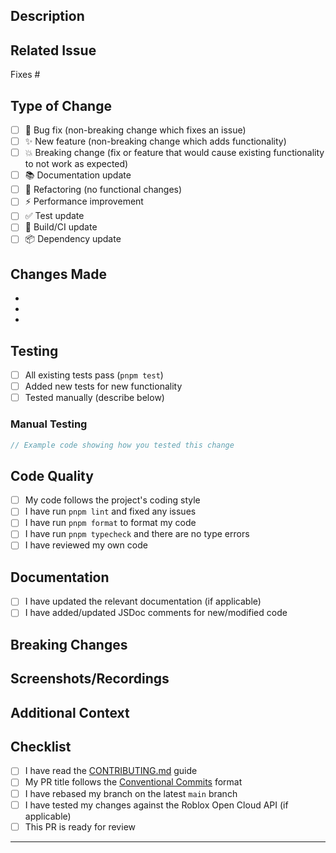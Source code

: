 ## Description

<!-- Provide a clear and concise description of your changes -->

## Related Issue

<!-- Link to the issue this PR addresses. Use "Fixes #123" or "Closes #123" to auto-close the issue when merged -->

Fixes #

## Type of Change

- [ ] 🐛 Bug fix (non-breaking change which fixes an issue)
- [ ] ✨ New feature (non-breaking change which adds functionality)
- [ ] 💥 Breaking change (fix or feature that would cause existing functionality to not work as expected)
- [ ] 📚 Documentation update
- [ ] 🔧 Refactoring (no functional changes)
- [ ] ⚡ Performance improvement
- [ ] ✅ Test update
- [ ] 🔨 Build/CI update
- [ ] 📦 Dependency update

## Changes Made

<!-- List the specific changes made in this PR -->

-
-
-

## Testing

<!-- Describe the tests you ran to verify your changes -->

- [ ] All existing tests pass (`pnpm test`)
- [ ] Added new tests for new functionality
- [ ] Tested manually (describe below)

### Manual Testing

<!-- If you tested manually, describe how -->

```typescript
// Example code showing how you tested this change
```

## Code Quality

<!-- Confirm you've followed the project's standards -->

- [ ] My code follows the project's coding style
- [ ] I have run `pnpm lint` and fixed any issues
- [ ] I have run `pnpm format` to format my code
- [ ] I have run `pnpm typecheck` and there are no type errors
- [ ] I have reviewed my own code

## Documentation

<!-- Ensure documentation is up to date -->

- [ ] I have updated the relevant documentation (if applicable)
- [ ] I have added/updated JSDoc comments for new/modified code

## Breaking Changes

<!-- If this PR includes breaking changes, describe them and the migration path -->

<!-- Example:
**Before:**
```typescript
client.oldMethod()
```

**After:**
```typescript
client.newMethod()
```

**Migration Guide:**
Users should update their code by...
-->

## Screenshots/Recordings

<!-- If applicable, add screenshots or recordings to help explain your changes -->

## Additional Context

<!-- Add any other context about the PR here -->

## Checklist

<!-- Final checks before submitting -->

- [ ] I have read the [CONTRIBUTING.md](../CONTRIBUTING.md) guide
- [ ] My PR title follows the [Conventional Commits](https://www.conventionalcommits.org/) format
- [ ] I have rebased my branch on the latest `main` branch
- [ ] I have tested my changes against the Roblox Open Cloud API (if applicable)
- [ ] This PR is ready for review

---

<!--
Thank you for contributing to @relatiohq/opencloud! 🎉
Your contribution helps make this SDK better for everyone.
-->
